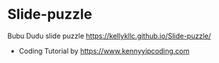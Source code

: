 # Slide-puzzle
Bubu Dudu slide puzzle https://kellykllc.github.io/Slide-puzzle/
- Coding Tutorial by https://www.kennyyipcoding.com
